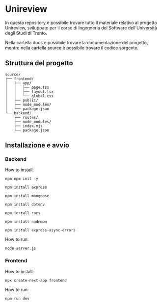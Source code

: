# Unireview

In questa repository è possibile trovare tutto il materiale relativo al progetto Unireview, sviluppato per il corso di Ingegneria del Software dell'Università degli Studi di Trento.

Nella cartella docs è possibile trovare la documentazione del progetto, mentre nella cartella source è possibile trovare il codice sorgente.

## Struttura del progetto
```
source/
├── frontend/
│   ├── app/
│   │   ├── page.tsx
│   │   ├── layout.tsx
│   │   └── global.css
│   ├── public/
│   ├── node_modules/
│   └── package.json
└── backend/
    ├── routes/
    ├── node_modules/
    ├── index.mjs
    └── package.json
```

## Installazione e avvio
### Backend

How to install:

`npm npm init -y`

`npm install express`

`npm install mongoose`

`npm install dotenv`

`npm install cors`

`npm install nodemon`

`npm install express-async-errors`

How to run:

`node server.js`

### Frontend

How to install:

`npx create-next-app frontend`

How to run:

`npm run dev`
